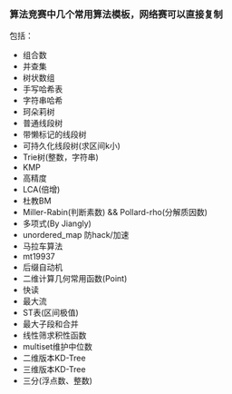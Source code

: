 ### 算法竞赛中几个常用算法模板，网络赛可以直接复制

包括：

- 组合数
- 并查集
- 树状数组
- 手写哈希表
- 字符串哈希
- 珂朵莉树
- 普通线段树
- 带懒标记的线段树
- 可持久化线段树(求区间k小)
- Trie树(整数，字符串)
- KMP
- 高精度
- LCA(倍增)
- 杜教BM
- Miller-Rabin(判断素数) && Pollard-rho(分解质因数)
- 多项式(By Jiangly)
- unordered_map 防hack/加速
- 马拉车算法
- mt19937
- 后缀自动机
- 二维计算几何常用函数(Point)
- 快读
- 最大流
- ST表(区间极值)
- 最大子段和合并
- 线性筛求积性函数
- multiset维护中位数
- 二维版本KD-Tree
- 三维版本KD-Tree
- 三分(浮点数、整数)